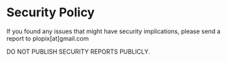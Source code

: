 # Security Policy

If you found any issues that might have security implications,
please send a report to plopix[at]gmail.com

DO NOT PUBLISH SECURITY REPORTS PUBLICLY.

